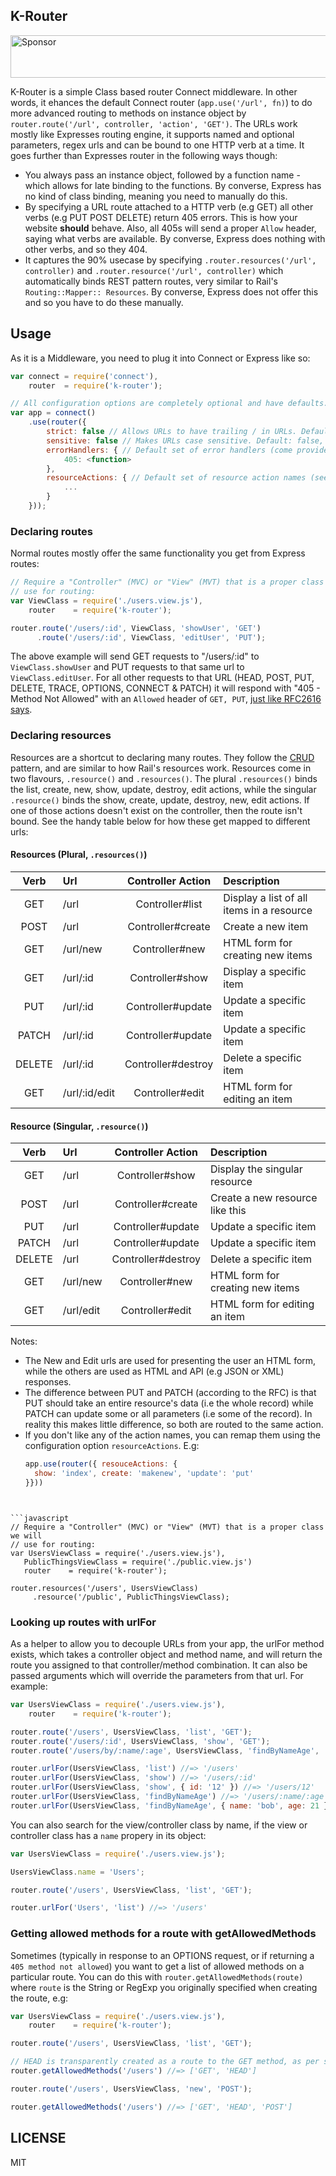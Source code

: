 K-Router
----------

<a target='_blank' rel='nofollow' href='https://app.codesponsor.io/link/ygkcNhfZ9nTDeVM6P8LSGn1C/keithamus/k-router'>  <img alt='Sponsor' width='888' height='68' src='https://app.codesponsor.io/embed/ygkcNhfZ9nTDeVM6P8LSGn1C/keithamus/k-router.svg' /></a>

K-Router is a simple Class based router Connect middleware. In other words, it
ehances the default Connect router (`app.use('/url', fn)`) to do more advanced
routing to methods on instance object by
`router.route('/url', controller, 'action', 'GET')`. The URLs work mostly like
Expresses routing engine, it supports named and optional parameters, regex urls
and can be bound to one HTTP verb at a time. It goes further than Expresses
router in the following ways though:

 - You always pass an instance object, followed by a function name - which
   allows for late binding to the functions. By converse, Express has no kind of
   class binding, meaning you need to manually do this.
 - By specifying a URL route attached to a HTTP verb (e.g GET) all other verbs
   (e.g PUT POST DELETE) return 405 errors. This is how your website **should**
   behave. Also, all 405s will send a proper `Allow` header, saying what verbs
   are available. By converse, Express does nothing with other verbs, and so
   they 404.
 - It captures the 90% usecase by specifying `.router.resources('/url',
   controller)` and `.router.resource('/url', controller)` which automatically
   binds REST pattern routes, very similar to Rail's `Routing::Mapper::
   Resources`. By converse, Express does not offer this and so you have to do
   these manually.

Usage
-----

As it is a Middleware, you need to plug it into Connect or Express like so:

```javascript
var connect = require('connect'),
    router  = require('k-router');

// All configuration options are completely optional and have defaults.
var app = connect()
    .use(router({
        strict: false // Allows URLs to have trailing / in URLs. Default: false,
        sensitive: false // Makes URLs case sensitive. Default: false,
        errorHandlers: { // Default set of error handlers (come provided)
            405: <function>
        },
        resourceActions: { // Default set of resource action names (see resources)
            ...
        }
    }));
```

### Declaring routes

Normal routes mostly offer the same functionality you get from Express routes:

```javascript
// Require a "Controller" (MVC) or "View" (MVT) that is a proper class we will
// use for routing:
var ViewClass = require('./users.view.js'),
    router    = require('k-router');

router.route('/users/:id', ViewClass, 'showUser', 'GET')
      .route('/users/:id', ViewClass, 'editUser', 'PUT');
```

The above example will send GET requests to "/users/:id" to `ViewClass.showUser`
and PUT requests to that same url to `ViewClass.editUser`. For all other
requests to that URL (HEAD, POST, PUT, DELETE, TRACE, OPTIONS, CONNECT & PATCH)
it will respond with "405 - Method Not Allowed" with an `Allowed` header of
`GET, PUT`, [just like RFC2616 says][rfc2616].

### Declaring resources

Resources are a shortcut to declaring many routes. They follow the
[CRUD](http://en.wikipedia.org/wiki/Crud) pattern, and are similar to how Rail's resources work.
Resources come in two flavours, `.resource()` and `.resources()`. The plural `.resources()` binds
the list, create, new, show, update, destroy, edit actions, while the singular `.resource()`
binds the show, create, update, destroy, new, edit actions. If one of those actions doesn't exist
on the controller, then the route isn't bound. See the handy table below for how these get mapped
to different urls:

#### Resources (Plural, `.resources()`)
| Verb   | Url           | Controller Action  | Description                               |
|:------:|:--------------|:------------------:|:------------------------------------------|
| GET    | /url          | Controller#list    | Display a list of all items in a resource |
| POST   | /url          | Controller#create  | Create a new item                         |
| GET    | /url/new      | Controller#new     | HTML form for creating new items          |
| GET    | /url/:id      | Controller#show    | Display a specific item                   |
| PUT    | /url/:id      | Controller#update  | Update a specific item                    |
| PATCH  | /url/:id      | Controller#update  | Update a specific item                    |
| DELETE | /url/:id      | Controller#destroy | Delete a specific item                    |
| GET    | /url/:id/edit | Controller#edit    | HTML form for editing an item             |

#### Resource (Singular, `.resource()`)
| Verb   | Url       | Controller Action  | Description                               |
|:------:|:----------|:------------------:|:------------------------------------------|
| GET    | /url      | Controller#show    | Display the singular resource             |
| POST   | /url      | Controller#create  | Create a new resource like this           |
| PUT    | /url      | Controller#update  | Update a specific item                    |
| PATCH  | /url      | Controller#update  | Update a specific item                    |
| DELETE | /url      | Controller#destroy | Delete a specific item                    |
| GET    | /url/new  | Controller#new     | HTML form for creating new items          |
| GET    | /url/edit | Controller#edit    | HTML form for editing an item             |

Notes:

- The New and Edit urls are used for presenting the user an HTML form, while the others are used
  as HTML and API (e.g JSON or XML) responses.
- The difference between PUT and PATCH (according to the RFC) is that PUT should take an entire
  resource's data (i.e the whole record) while PATCH can update some or all parameters (i.e some
  of the record). In reality this makes little difference, so both are routed to the same action.
- If you don't like any of the action names, you can remap them using the configuration option
  `resourceActions`. E.g:
  ```javascript
  app.use(router({ resouceActions: {
    show: 'index', create: 'makenew', 'update': 'put'
  }}))
 ```


```javascript
// Require a "Controller" (MVC) or "View" (MVT) that is a proper class we will
// use for routing:
var UsersViewClass = require('./users.view.js'),
    PublicThingsViewClass = require('./public.view.js')
    router    = require('k-router');

router.resources('/users', UsersViewClass)
      .resource('/public', PublicThingsViewClass);
```

### Looking up routes with urlFor

As a helper to allow you to decouple URLs from your app, the urlFor method
exists, which takes a controller object and method name, and will return the
route you assigned to that controller/method combination. It can also be passed
arguments which will override the parameters from that url. For example:

```javascript
var UsersViewClass = require('./users.view.js'),
    router    = require('k-router');

router.route('/users', UsersViewClass, 'list', 'GET');
router.route('/users/:id', UsersViewClass, 'show', 'GET');
router.route('/users/by/:name/:age', UsersViewClass, 'findByNameAge', 'GET');

router.urlFor(UsersViewClass, 'list') //=> '/users'
router.urlFor(UsersViewClass, 'show') //=> '/users/:id'
router.urlFor(UsersViewClass, 'show', { id: '12' }) //=> '/users/12'
router.urlFor(UsersViewClass, 'findByNameAge') //=> '/users/:name/:age'
router.urlFor(UsersViewClass, 'findByNameAge', { name: 'bob', age: 21 }) //=> '/users/bob/21'
```

You can also search for the view/controller class by name, if the view or
controller class has a `name` propery in its object:

```javascript
var UsersViewClass = require('./users.view.js');

UsersViewClass.name = 'Users';

router.route('/users', UsersViewClass, 'list', 'GET');

router.urlFor('Users', 'list') //=> '/users'
```

### Getting allowed methods for a route with getAllowedMethods

Sometimes (typically in response to an OPTIONS request, or if returning a `405
method not allowed`) you want to get a list of allowed methods on a particular
route. You can do this with `router.getAllowedMethods(route)` where `route` is
the String or RegExp you originally specified when creating the route, e.g:

```javascript
var UsersViewClass = require('./users.view.js'),
    router    = require('k-router');

router.route('/users', UsersViewClass, 'list', 'GET');

// HEAD is transparently created as a route to the GET method, as per spec
router.getAllowedMethods('/users') //=> ['GET', 'HEAD']

router.route('/users', UsersViewClass, 'new', 'POST');

router.getAllowedMethods('/users') //=> ['GET', 'HEAD', 'POST']
```

LICENSE
-------

MIT

[rfc2616]: https://tools.ietf.org/html/rfc2616#page-66
[CRUD]: http://en.wikipedia.org/wiki/Crud
